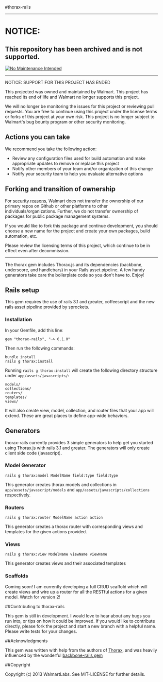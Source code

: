 #thorax-rails

***
# NOTICE:

## This repository has been archived and is not supported.

[![No Maintenance Intended](http://unmaintained.tech/badge.svg)](http://unmaintained.tech/)
***
NOTICE: SUPPORT FOR THIS PROJECT HAS ENDED 

This projected was owned and maintained by Walmart. This project has reached its end of life and Walmart no longer supports this project.

We will no longer be monitoring the issues for this project or reviewing pull requests. You are free to continue using this project under the license terms or forks of this project at your own risk. This project is no longer subject to Walmart's bug bounty program or other security monitoring.


## Actions you can take

We recommend you take the following action:

  * Review any configuration files used for build automation and make appropriate updates to remove or replace this project
  * Notify other members of your team and/or organization of this change
  * Notify your security team to help you evaluate alternative options

## Forking and transition of ownership

For [security reasons](https://www.theregister.co.uk/2018/11/26/npm_repo_bitcoin_stealer/), Walmart does not transfer the ownership of our primary repos on Github or other platforms to other individuals/organizations. Further, we do not transfer ownership of packages for public package management systems.

If you would like to fork this package and continue development, you should choose a new name for the project and create your own packages, build automation, etc.

Please review the licensing terms of this project, which continue to be in effect even after decommission.
***

The thorax gem includes Thorax.js and its dependencies (backbone, underscore, and handlebars) in your Rails asset pipeline.  A few handy generators take care the boilerplate code so you don't have to.  Enjoy!

## Rails setup
This gem requires the use of rails 3.1 and greater, coffeescript and the new rails asset pipeline provided by sprockets.

### Installation

In your Gemfile, add this line:

    gem "thorax-rails", "~> 0.1.0"

Then run the following commands:

    bundle install
    rails g thorax:install


Running `rails g thorax:install` will create the following directory structure under `app/assets/javascripts/`:

    models/
    collections/
    routers/
    templates/
    views/

It will also create view, model, collection, and router files that your app will extend.  These are great places to define app-wide behaviors.

## Generators
thorax-rails currently provides 3 simple generators to help get you started using Thorax.js with rails 3.1 and greater.
The generators will only create client side code (javascript).

### Model Generator

    rails g thorax:model ModelName field:type field:type

This generator creates thorax models and collections in `app/assets/javascript/models` and `app/assets/javascripts/collections` respectively.

### Routers

    rails g thorax:router ModelName action action

This generator creates a thorax router with corresponding views and templates for the given actions provided.

### Views

    rails g thorax:view ModelName viewName viewName

This generator creates views and their associated templates

### Scaffolds

Coming soon!  I am currently developing a full CRUD scaffold which will create views and wire up a router for all the RESTful actions for a given model. Watch for version 2!


##Contributing to thorax-rails

This gem is still in development.  I would love to hear about any bugs you run into, or tips on how it could be improved. If you would like to contribute directly, please fork the project and start a new branch with a helpful name.  Please write tests for your changes.

##Acknowledgments

This gem was written with help from the authors of [Thorax](https://github.com/walmartlabs/thorax), and was heavily influenced by the wonderful [backbone-rails gem](https://github.com/codebrew/backbone-rails)

##Copyright

Copyright (c) 2013 WalmartLabs. See MIT-LICENSE for
further details.

